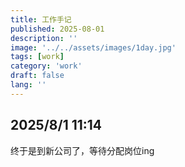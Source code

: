 ```yaml
---
title: 工作手记
published: 2025-08-01
description: ''
image: '../../assets/images/1day.jpg'
tags: [work]
category: 'work'
draft: false 
lang: ''
---
```


## 2025/8/1 11:14

终于是到新公司了，等待分配岗位ing